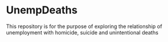 # UnempDeaths
This repository is for the purpose of exploring the relationship of unemployment with homicide, suicide and unintentional deaths
